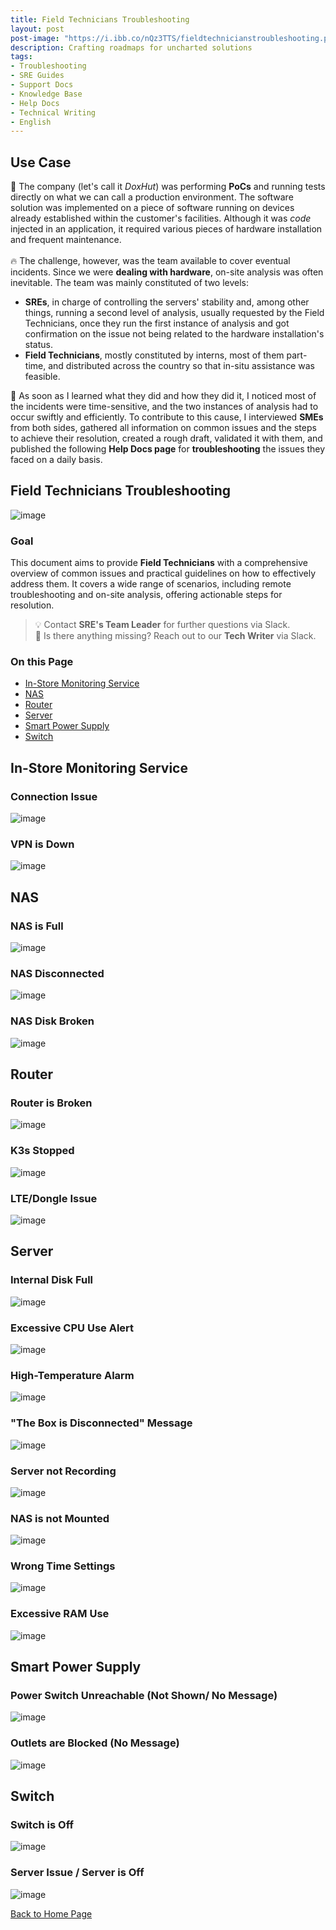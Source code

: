 ```yaml
---
title: Field Technicians Troubleshooting
layout: post
post-image: "https://i.ibb.co/nQz3TTS/fieldtechnicianstroubleshooting.png"
description: Crafting roadmaps for uncharted solutions
tags:
- Troubleshooting
- SRE Guides
- Support Docs
- Knowledge Base
- Help Docs
- Technical Writing
- English
---
```

<!-- Google tag (gtag.js) -->
<script async src="https://www.googletagmanager.com/gtag/js?id=G-J0NKP19PLY"></script>
<script>
  window.dataLayer = window.dataLayer || [];
  function gtag(){dataLayer.push(arguments);}
  gtag('js', new Date());

  gtag('config', 'G-J0NKP19PLY');
</script>


## Use Case

🥑 The company (let's call it _DoxHut_) was performing **PoCs** and running tests directly on what we can call a production environment. The software solution was implemented on a piece of software running on devices already established within the customer's facilities. Although it was _code_ injected in an application, it required various pieces of hardware installation and frequent maintenance. <br>
<br>
🔥 The challenge, however, was the team available to cover eventual incidents. Since we were **dealing with hardware**, on-site analysis was often inevitable. The team was mainly constituted of two levels: 
- **SREs**, in charge of controlling the servers' stability and, among other things, running a second level of analysis, usually requested by the Field Technicians, once they run the first instance of analysis and got confirmation on the issue not being related to the hardware installation's status. <br>
- **Field Technicians**, mostly constituted by interns, most of them part-time, and distributed across the country so that in-situ assistance was feasible.<br>

🚀 As soon as I learned what they did and how they did it, I noticed most of the incidents were time-sensitive, and the two instances of analysis had to occur swiftly and efficiently. To contribute to this cause, I interviewed **SMEs** from both sides, gathered all information on common issues and the steps to achieve their resolution, created a rough draft, validated it with them, and published the following **Help Docs page** for **troubleshooting** the issues they faced on a daily basis.


## Field Technicians Troubleshooting

![image](/assets/images/images-projectdesk-intro.png)

### Goal

This document aims to provide **Field Technicians** with a comprehensive overview of common issues and practical guidelines on how to effectively address them. It covers a wide range of scenarios, including remote troubleshooting and on-site analysis, offering actionable steps for resolution.

> 💡 Contact **SRE's Team Leader** for further questions via Slack.<br>
> 📡 Is there anything missing? Reach out to our **Tech Writer** via Slack.

### On this Page

- [In-Store Monitoring Service](#in-store-monitoring-service)
- [NAS](#nas)
- [Router](#router)
- [Server](#server)
- [Smart Power Supply](#smart-power-supply)
- [Switch](#switch)

## In-Store Monitoring Service
### Connection Issue

![image](/assets/images/images-fieldtechnicians-in-store1.png)

### VPN is Down

![image](/assets/images/images-fieldtechnicians-in-store2.png)

## NAS
### NAS is Full

![image](/assets/images/images-fieldtechnicians-nas1.png)

### NAS Disconnected

![image](/assets/images/images-fieldtechnicians-nas2.png)

### NAS Disk Broken

![image](/assets/images/images-fieldtechnicians-nas3.png)

## Router
### Router is Broken

![image](/assets/images/images-fieldtechnicians-router1.png)

### K3s Stopped 

![image](/assets/images/images-fieldtechnicians-router2.png)

### LTE/Dongle Issue

![image](/assets/images/images-fieldtechnicians-router3.png)

## Server
### Internal Disk Full

![image](/assets/images/images-fieldtechnicians-server1.png)

### Excessive CPU Use Alert

![image](/assets/images/images-fieldtechnicians-server2.png)

### High-Temperature Alarm

![image](/assets/images/images-fieldtechnicians-server3.png)

### "The Box is Disconnected" Message

![image](/assets/images/images-fieldtechnicians-server4.png)

### Server not Recording

![image](/assets/images/images-fieldtechnicians-server5.png)

### NAS is not Mounted

![image](/assets/images/images-fieldtechnicians-server6.png)

### Wrong Time Settings

![image](/assets/images/images-fieldtechnicians-server7.png)

### Excessive RAM Use

![image](/assets/images/images-fieldtechnicians-server8.png)

## Smart Power Supply
### Power Switch Unreachable (Not Shown/ No Message)

![image](/assets/images/images-fieldtechnicians-powersupply1.png)

### Outlets are Blocked (No Message)

![image](/assets/images/images-fieldtechnicians-powersupply2.png)

## Switch
### Switch is Off

![image](/assets/images/images-fieldtechnicians-switch1.png)

### Server Issue / Server is Off

![image](/assets/images/images-fieldtechnicians-switch2.png)

[Back to Home Page](/)